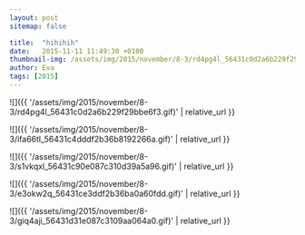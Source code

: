 ```yaml
---
layout: post
sitemap: false

title:  "hihihih"
date:   2015-11-11 11:49:30 +0100
thumbnail-img: /assets/img/2015/november/8-3/rd4pg4l_56431c0d2a6b229f29bbe6f3.gif
author: Eva
tags: [2015]
---
```




![]({{ '/assets/img/2015/november/8-3/rd4pg4l_56431c0d2a6b229f29bbe6f3.gif)'  | relative_url }}

![]({{ '/assets/img/2015/november/8-3/ifa66tl_56431c4dddf2b36b8192266a.gif)'  | relative_url }}

![]({{ '/assets/img/2015/november/8-3/s1vkqxl_56431c90e087c310d39a5a96.gif)'  | relative_url }}

![]({{ '/assets/img/2015/november/8-3/e3okw2q_56431ce3ddf2b36ba0a60fdd.gif)'  | relative_url }}

![]({{ '/assets/img/2015/november/8-3/giq4aji_56431d31e087c3109aa064a0.gif)'  | relative_url }}

